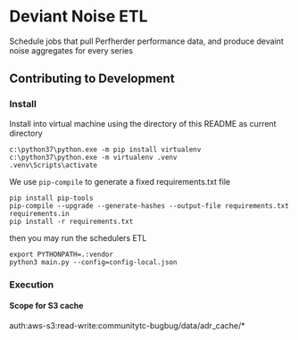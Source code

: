 # Deviant Noise ETL

Schedule jobs that pull Perfherder performance data, and produce devaint noise aggregates for every series

## Contributing to Development

### Install 

Install into virtual machine using the directory of this README as current directory

    c:\python37\python.exe -m pip install virtualenv
    c:\python37\python.exe -m virtualenv .venv             
    .venv\Scripts\activate
    
We use `pip-compile` to generate a fixed requirements.txt file  
    
    pip install pip-tools
    pip-compile --upgrade --generate-hashes --output-file requirements.txt requirements.in
    pip install -r requirements.txt

then you may run the schedulers ETL

    export PYTHONPATH=.:vendor
    python3 main.py --config=config-local.json
    

### Execution

#### Scope for S3 cache

auth:aws-s3:read-write:communitytc-bugbug/data/adr_cache/*